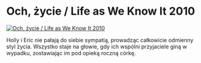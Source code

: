 Och, życie / Life as We Know It 2010 
=============
[![Och, życie / Life as We Know It 2010 ](http://vidos.pl/images/player.gif)](http://vidos.pl/och-zycie-life-as-we-know-it-2010)

 Holly i Eric nie pałają do siebie sympatią, prowadząc całkowicie odmienny styl życia. Wszystko staje na głowie, gdy ich wspólni przyjaciele giną w wypadku, zostawiając im pod opieką roczną córkę. 
